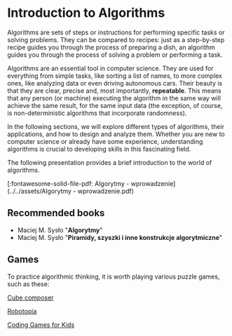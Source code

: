 # Introduction to Algorithms

Algorithms are sets of steps or instructions for performing specific tasks or solving problems. They can be compared to recipes: just as a step-by-step recipe guides you through the process of preparing a dish, an algorithm guides you through the process of solving a problem or performing a task.

Algorithms are an essential tool in computer science. They are used for everything from simple tasks, like sorting a list of names, to more complex ones, like analyzing data or even driving autonomous cars. Their beauty is that they are clear, precise and, most importantly, **repeatable**. This means that any person (or machine) executing the algorithm in the same way will achieve the same result, for the same input data (the exception, of course, is non-deterministic algorithms that incorporate randomness).

In the following sections, we will explore different types of algorithms, their applications, and how to design and analyze them. Whether you are new to computer science or already have some experience, understanding algorithms is crucial to developing skills in this fascinating field.

The following presentation provides a brief introduction to the world of algorithms.

[:fontawesome-solid-file-pdf: Algorytmy - wprowadzenie](../../assets/Algorytmy - wprowadzenie.pdf)

## Recommended books

* Maciej M. Sysło "**Algorytmy**"
* Maciej M. Sysło "**Piramidy, szyszki i inne konstrukcje algorytmiczne**"

## Games

To practice algorithmic thinking, it is worth playing various puzzle games, such as these:

[Cube composer](https://david-peter.de/cube-composer/)

[Robotopia](https://robotopia-x.github.io/)

[Coding Games for Kids](https://www.kidlocoding.com/)
